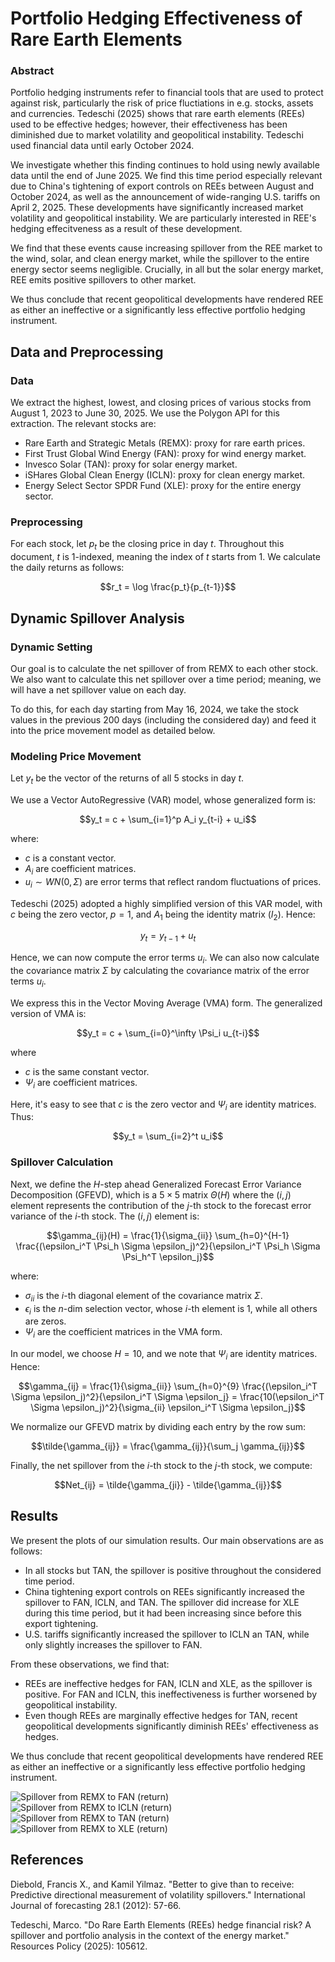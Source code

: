 # Portfolio Hedging Effectiveness of Rare Earth Elements

### Abstract

Portfolio hedging instruments refer to financial tools that are used to protect against risk, particularly the risk of price fluctiations in e.g. stocks, assets and currencies. Tedeschi (2025) shows that rare earth elements (REEs) used to be effective hedges; however, their effectiveness has been diminished due to market volatility and geopolitical instability. Tedeschi used financial data until early October 2024.

We investigate whether this finding continues to hold using newly available data until the end of June 2025. We find this time period especially relevant due to China's tightening of export controls on REEs between August and October 2024, as well as the announcement of wide-ranging U.S. tariffs on April 2, 2025. These developments have significantly increased market volatility and geopolitical instability. We are particularly interested in REE's hedging effecitveness as a result of these development.

We find that these events cause increasing spillover from the REE market to the wind, solar, and clean energy market, while the spillover to the entire energy sector seems negligible. Crucially, in all but the solar energy market, REE emits positive spillovers to other market.

We thus conclude that recent geopolitical developments have rendered REE as either an ineffective or a significantly less effective portfolio hedging instrument.


## Data and Preprocessing

### Data

We extract the highest, lowest, and closing prices of various stocks from August 1, 2023 to June 30, 2025. We use the Polygon API for this extraction. The relevant stocks are:

* Rare Earth and Strategic Metals (REMX): proxy for rare earth prices.
* First Trust Global Wind Energy (FAN): proxy for wind energy market.
* Invesco Solar (TAN): proxy for solar energy market.
* iSHares Global Clean Energy (ICLN): proxy for clean energy market.
* Energy Select Sector SPDR Fund (XLE): proxy for the entire energy sector.

### Preprocessing

For each stock, let $p_t$ be the closing price in day $t$. Throughout this document, $t$ is 1-indexed, meaning the index of $t$ starts from 1. We calculate the daily returns as follows:

$$r_t = \log \frac{p_t}{p_{t-1}}$$

## Dynamic Spillover Analysis

### Dynamic Setting

Our goal is to calculate the net spillover of from REMX to each other stock. We also want to calculate this net spillover over a time period; meaning, we will have a net spillover value on each day.

To do this, for each day starting from May 16, 2024, we take the stock values in the previous 200 days (including the considered day) and feed it into the price movement model as detailed below.

### Modeling Price Movement

Let $y_t$ be the vector of the returns of all 5 stocks in day $t$.

We use a Vector AutoRegressive (VAR) model, whose generalized form is:

$$y_t = c + \sum_{i=1}^p A_i y_{t-i} + u_i$$

where:
* $c$ is a constant vector.
* $A_i$ are coefficient matrices.
* $u_i \sim WN(0, \Sigma)$ are error terms that reflect random fluctuations of prices.

Tedeschi (2025) adopted a highly simplified version of this VAR model, with $c$ being the zero vector, $p=1$, and $A_1$ being the identity matrix ($I_2$). Hence:

$$y_t = y_{t-1}+u_t$$

Hence, we can now compute the error terms $u_i$. We can also now calculate the covariance matrix $\Sigma$ by calculating the covariance matrix of the error terms $u_i$.

We express this in the Vector Moving Average (VMA) form. The generalized version of VMA is:

$$y_t = c + \sum_{i=0}^\infty \Psi_i u_{t-i}$$

where
* $c$ is the same constant vector.
* $\Psi_i$ are coefficient matrices.

Here, it's easy to see that $c$ is the zero vector and $\Psi_i$ are identity matrices. Thus:

$$y_t = \sum_{i=2}^t u_i$$

### Spillover Calculation

Next, we define the $H$-step ahead Generalized Forecast Error Variance Decomposition (GFEVD), which is a $5 \times 5$ matrix $\Theta(H)$ where the $(i, j)$ element represents the contribution of the $j$-th stock to the forecast error variance of the $i$-th stock. The $(i, j)$ element is:

$$\gamma_{ij}(H) = \frac{1}{\sigma_{ii}} \sum_{h=0}^{H-1} \frac{(\epsilon_i^T \Psi_h \Sigma \epsilon_j)^2}{\epsilon_i^T \Psi_h \Sigma \Psi_h^T \epsilon_j}$$

where:
* $\sigma_{ii}$ is the $i$-th diagonal element of the covariance matrix $\Sigma$.
* $\epsilon_i$ is the $n$-dim selection vector, whose $i$-th element is 1, while all others are zeros.
* $\Psi_i$ are the coefficient matrices in the VMA form.

In our model, we choose $H = 10$, and we note that $\Psi_i$ are identity matrices. Hence:

$$\gamma_{ij} = \frac{1}{\sigma_{ii}} \sum_{h=0}^{9} \frac{(\epsilon_i^T \Sigma \epsilon_j)^2}{\epsilon_i^T \Sigma \epsilon_j} = \frac{10(\epsilon_i^T \Sigma \epsilon_j)^2}{\sigma_{ii} \epsilon_i^T \Sigma \epsilon_j}$$

We normalize our GFEVD matrix by dividing each entry by the row sum:

$$\tilde{\gamma_{ij}} = \frac{\gamma_{ij}}{\sum_j \gamma_{ij}}$$

Finally, the net spillover from the $i$-th stock to the $j$-th stock, we compute:

$$Net_{ij} = \tilde{\gamma_{ji}} - \tilde{\gamma_{ij}}$$

## Results

We present the plots of our simulation results. Our main observations are as follows:
* In all stocks but TAN, the spillover is positive throughout the considered time period.
* China tightening export controls on REEs significantly increased the spillover to FAN, ICLN, and TAN. The spillover did increase for XLE during this time period, but it had been increasing since before this export tightening.
* U.S. tariffs significantly increased the spillover to ICLN an TAN, while only slightly increases the spillover to FAN.

From these observations, we find that:
* REEs are ineffective hedges for FAN, ICLN and XLE, as the spillover is positive. For FAN and ICLN, this ineffectiveness is further worsened by geopolitical instability.
* Even though REEs are marginally effective hedges for TAN, recent geopolitical developments significantly diminish REEs' effectiveness as hedges.

We thus conclude that recent geopolitical developments have rendered REE as either an ineffective or a significantly less effective portfolio hedging instrument.

![Spillover from REMX to FAN (return)](plots/FAN_return.png)
![Spillover from REMX to ICLN (return)](plots/ICLN_return.png)
![Spillover from REMX to TAN (return)](plots/TAN_return.png)
![Spillover from REMX to XLE (return)](plots/XLE_return.png)

## References

Diebold, Francis X., and Kamil Yilmaz. "Better to give than to receive: Predictive directional measurement of volatility spillovers." International Journal of forecasting 28.1 (2012): 57-66.

Tedeschi, Marco. "Do Rare Earth Elements (REEs) hedge financial risk? A spillover and portfolio analysis in the context of the energy market." Resources Policy (2025): 105612.